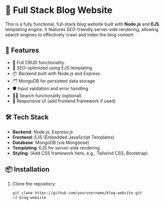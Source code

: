 # 📝 Full Stack Blog Website

This is a fully functional, full-stack blog website built with **Node.js** and **EJS** templating engine. It features SEO-friendly server-side rendering, allowing search engines to effectively crawl and index the blog content.

## 🚀 Features

- 🧠 Full CRUD functionality.
- 📄 SEO-optimized using EJS templating
- 📦 Backend built with Node.js and Express
- 🗂 MongoDB for persistent data storage
- 🛡 Input validation and error handling
- 🕵️‍♀️ Search functionality (optional)
- 🎨 Responsive UI (add frontend framework if used)

## 🛠️ Tech Stack

- **Backend**: Node.js, Express.js
- **Frontend**: EJS (Embedded JavaScript Templates)
- **Database**: MongoDB (via Mongoose)
- **Templating**: EJS for server-side rendering
- **Styling**: (Add CSS framework here, e.g., Tailwind CSS, Bootstrap)

## 📦 Installation

1. Clone the repository:

   ```bash
   git clone https://github.com/yourusername/blog-website.git
   cd blog-website
